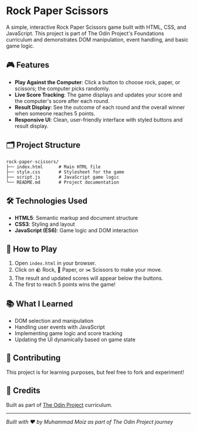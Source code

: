 # Rock Paper Scissors

A simple, interactive Rock Paper Scissors game built with HTML, CSS, and JavaScript. This project is part of The Odin Project's Foundations curriculum and demonstrates DOM manipulation, event handling, and basic game logic.

## 🎮 Features

- **Play Against the Computer**: Click a button to choose rock, paper, or scissors; the computer picks randomly.
- **Live Score Tracking**: The game displays and updates your score and the computer's score after each round.
- **Result Display**: See the outcome of each round and the overall winner when someone reaches 5 points.
- **Responsive UI**: Clean, user-friendly interface with styled buttons and result display.

## 🗂️ Project Structure

```
rock-paper-scissors/
├── index.html      # Main HTML file
├── style.css       # Stylesheet for the game
├── script.js       # JavaScript game logic
└── README.md       # Project documentation
```

## 🛠️ Technologies Used

- **HTML5**: Semantic markup and document structure
- **CSS3**: Styling and layout
- **JavaScript (ES6)**: Game logic and DOM interaction

## 📝 How to Play

1. Open `index.html` in your browser.
2. Click on 🪨 Rock, 📄 Paper, or ✂️ Scissors to make your move.
3. The result and updated scores will appear below the buttons.
4. The first to reach 5 points wins the game!

## 📚 What I Learned

- DOM selection and manipulation
- Handling user events with JavaScript
- Implementing game logic and score tracking
- Updating the UI dynamically based on game state

## 🤝 Contributing

This project is for learning purposes, but feel free to fork and experiment!

## 📖 Credits

Built as part of [The Odin Project](https://www.theodinproject.com/) curriculum.

---

*Built with ❤️ by Muhammad Moiz as part of The Odin Project journey*
